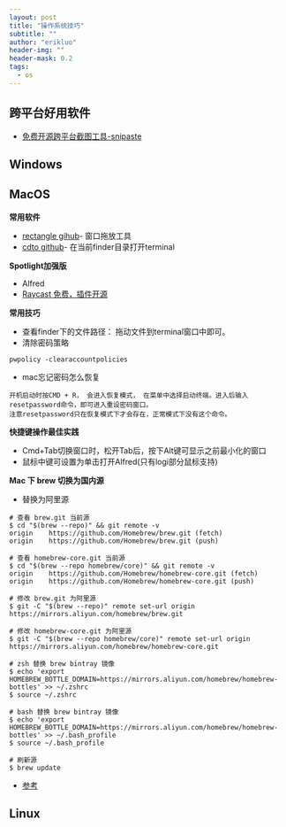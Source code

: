 ```yaml
---
layout: post
title: "操作系统技巧"
subtitle: ""
author: "erikluo"
header-img: ""
header-mask: 0.2
tags:
  - os
--- 
```


## 跨平台好用软件
- [免费开源跨平台截图工具-snipaste](https://www.snipaste.com/)

## Windows

## MacOS
**常用软件**
- [rectangle gihub](https://github.com/rxhanson/Rectangle)- 窗口拖放工具
- [cdto github](https://github.com/sw-uci/cdto)- 在当前finder目录打开terminal

**Spotlight加强版**
- Alfred
- [Raycast 免费，插件开源](https://www.raycast.com/)

**常用技巧**
- 查看finder下的文件路径： 拖动文件到terminal窗口中即可。
- 清除密码策略
```
pwpolicy -clearaccountpolicies 
```
- mac忘记密码怎么恢复
```
开机启动时按CMD + R， 会进入恢复模式， 在菜单中选择启动终端。进入后输入resetpassword命令，即可进入重设密码窗口。
注意resetpassword只在恢复模式下才会存在，正常模式下没有这个命令。
```

**快捷键操作最佳实践**
- Cmd+Tab切换窗口时，松开Tab后，按下Alt键可显示之前最小化的窗口
- 鼠标中键可设置为单击打开Alfred(只有logi部分鼠标支持) 

**Mac 下 brew 切换为国内源**<br>
- 替换为阿里源

```
# 查看 brew.git 当前源
$ cd "$(brew --repo)" && git remote -v
origin    https://github.com/Homebrew/brew.git (fetch)
origin    https://github.com/Homebrew/brew.git (push)

# 查看 homebrew-core.git 当前源
$ cd "$(brew --repo homebrew/core)" && git remote -v
origin    https://github.com/Homebrew/homebrew-core.git (fetch)
origin    https://github.com/Homebrew/homebrew-core.git (push)

# 修改 brew.git 为阿里源
$ git -C "$(brew --repo)" remote set-url origin https://mirrors.aliyun.com/homebrew/brew.git

# 修改 homebrew-core.git 为阿里源
$ git -C "$(brew --repo homebrew/core)" remote set-url origin https://mirrors.aliyun.com/homebrew/homebrew-core.git

# zsh 替换 brew bintray 镜像
$ echo 'export HOMEBREW_BOTTLE_DOMAIN=https://mirrors.aliyun.com/homebrew/homebrew-bottles' >> ~/.zshrc
$ source ~/.zshrc

# bash 替换 brew bintray 镜像
$ echo 'export HOMEBREW_BOTTLE_DOMAIN=https://mirrors.aliyun.com/homebrew/homebrew-bottles' >> ~/.bash_profile
$ source ~/.bash_profile

# 刷新源
$ brew update
```

- [参考](https://cloud.tencent.com/developer/article/1614039)

## Linux
